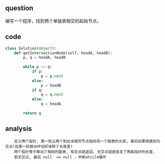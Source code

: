 ## question
编写一个程序，找到两个单链表相交的起始节点。
## code
```python
class Solution(object):
    def getIntersectionNode(self, headA, headB):
        p, q = headA, headB
        
        while p != q:
            if p:
                p = p.next
            else:
                p = headB
            if q:
                q = q.next
            else:
                q = headA
            
        return q
```
## analysis
        定义两个指针, 第一轮让两个到达末尾的节点指向另一个链表的头部, 最后如果相遇则为交点(在第一轮移动中恰好抹除了长度差)
        两个指针等于移动了相同的距离, 有交点就返回, 无交点就是各走了两条指针的长度,
        若无交点, 最后 null  == null ，中断whiile循环